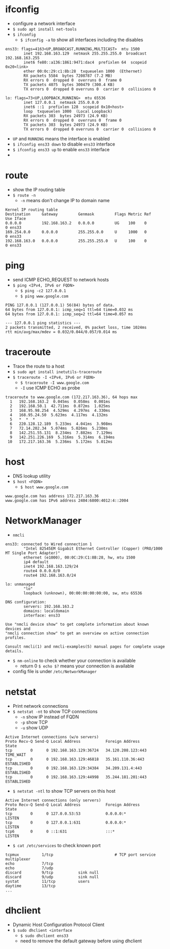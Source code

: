 # ifconfig
- configure a network interface
- `$ sudo apt install net-tools`
- `$ ifconfig`
  - `$ ifconfig -a` to show all interfaces including the disables
````
ens33: flags=4163<UP,BROADCAST,RUNNING,MULTICAST>  mtu 1500
        inet 192.168.163.129  netmask 255.255.255.0  broadcast 192.168.163.255
        inet6 fe80::a136:1861:9471:dac4  prefixlen 64  scopeid 0x20<link>
        ether 00:0c:29:c1:8b:28  txqueuelen 1000  (Ethernet)
        RX packets 5584  bytes 7208787 (7.2 MB)
        RX errors 0  dropped 0  overruns 0  frame 0
        TX packets 4075  bytes 300479 (300.4 KB)
        TX errors 0  dropped 0 overruns 0  carrier 0  collisions 0

lo: flags=73<UP,LOOPBACK,RUNNING>  mtu 65536
        inet 127.0.0.1  netmask 255.0.0.0
        inet6 ::1  prefixlen 128  scopeid 0x10<host>
        loop  txqueuelen 1000  (Local Loopback)
        RX packets 303  bytes 24973 (24.9 KB)
        RX errors 0  dropped 0  overruns 0  frame 0
        TX packets 303  bytes 24973 (24.9 KB)
        TX errors 0  dropped 0 overruns 0  carrier 0  collisions 0
````
- `UP` and `RUNNING` means the interface is enabled
- `$ ifconfig ens33 down` to disable `ens33` interface
- `$ ifconfig ens33 up` to enable `ens33` interface
- 

# route
- show the IP routing table
- `$ route -n`
  - `-n` means don't change IP to domain name
````
Kernel IP routing table
Destination     Gateway         Genmask         Flags Metric Ref    Use Iface
0.0.0.0         192.168.163.2   0.0.0.0         UG    100    0        0 ens33
169.254.0.0     0.0.0.0         255.255.0.0     U     1000   0        0 ens33
192.168.163.0   0.0.0.0         255.255.255.0   U     100    0        0 ens33
````


# ping
- send ICMP ECHO_REQUEST to network hosts
- `$ ping <IPv4, IPv6 or FQDN>`
  - `$ ping -c2 127.0.0.1`
  - `$ ping www.google.com`
````
PING 127.0.0.1 (127.0.0.1) 56(84) bytes of data.
64 bytes from 127.0.0.1: icmp_seq=1 ttl=64 time=0.032 ms
64 bytes from 127.0.0.1: icmp_seq=2 ttl=64 time=0.057 ms

--- 127.0.0.1 ping statistics ---
2 packets transmitted, 2 received, 0% packet loss, time 1024ms
rtt min/avg/max/mdev = 0.032/0.044/0.057/0.014 ms
````

# traceroute
- Trace the route to a host
- `$ sudo apt install inetutils-traceroute`
- `$ traceroute -I <IPv4, IPv6 or FQDN>`
  - `$ traceroute -I www.google.com`
  - `-I` use ICMP ECHO as probe
````
traceroute to www.google.com (172.217.163.36), 64 hops max
  1   192.168.163.2  0.045ms  0.058ms  0.001ms 
  2   192.168.50.1  42.711ms  0.872ms  1.025ms 
  3   168.95.98.254  4.529ms  4.297ms  4.330ms 
  4   168.95.24.50  5.623ms  4.117ms  4.132ms 
  5   *  *  * 
  6   220.128.12.189  5.233ms  4.041ms  3.908ms 
  7   72.14.202.34  5.074ms  5.026ms  5.230ms 
  8   142.251.55.131  8.234ms  7.882ms  7.129ms 
  9   142.251.226.169  5.316ms  5.314ms  6.194ms 
 10   172.217.163.36  5.236ms  5.172ms  5.012ms 
````


# host
- DNS lookup utility
- `$ host <FQDN>`
  - `$ host www.google.com`
````
www.google.com has address 172.217.163.36
www.google.com has IPv6 address 2404:6800:4012:4::2004
````

# NetworkManager
- `nmcli`
````
ens33: connected to Wired connection 1
        "Intel 82545EM Gigabit Ethernet Controller (Copper) (PRO/1000 MT Single Port Adapter)"
        ethernet (e1000), 00:0C:29:C1:8B:28, hw, mtu 1500
        ip4 default
        inet4 192.168.163.129/24
        route4 0.0.0.0/0
        route4 192.168.163.0/24

lo: unmanaged
        "lo"
        loopback (unknown), 00:00:00:00:00:00, sw, mtu 65536

DNS configuration:
        servers: 192.168.163.2
        domains: localdomain
        interface: ens33

Use "nmcli device show" to get complete information about known devices and
"nmcli connection show" to get an overview on active connection profiles.

Consult nmcli(1) and nmcli-examples(5) manual pages for complete usage details.
````
- `$ nm-online` to check whether your connection is available
  - return 0 `$ echo $?` means your connection is available
- config file is under `/etc/NetworkManager`


# netstat
- Print network connections
- `$ netstat -nt` to show TCP connections
  - `-n` show IP instead of FQDN
  - `-p` show TCP
  - `-u` show UDP
````
Active Internet connections (w/o servers)
Proto Recv-Q Send-Q Local Address           Foreign Address         State      
tcp        0      0 192.168.163.129:36724   34.120.208.123:443      TIME_WAIT  
tcp        0      0 192.168.163.129:46818   35.161.110.36:443       ESTABLISHED
tcp        0      0 192.168.163.129:34384   34.209.131.4:443        ESTABLISHED
tcp        0      0 192.168.163.129:44998   35.244.181.201:443      ESTABLISHED
````

- `$ netstat -ntl` to show TCP servers on this host
````
Active Internet connections (only servers)
Proto Recv-Q Send-Q Local Address           Foreign Address         State      
tcp        0      0 127.0.0.53:53           0.0.0.0:*               LISTEN     
tcp        0      0 127.0.0.1:631           0.0.0.0:*               LISTEN     
tcp6       0      0 ::1:631                 :::*                    LISTEN     
````

- `$ cat /etc/services` to check known port
````
tcpmux          1/tcp                           # TCP port service multiplexer
echo            7/tcp
echo            7/udp
discard         9/tcp           sink null
discard         9/udp           sink null
systat          11/tcp          users
daytime         13/tcp
...
````

# dhclient
- Dynamic Host Configuration Protocol Client
- `$ sudo dhclient <interface`
  - `$ sudo dhclient ens33`
  - need to remove the default gateway before using dhclient

